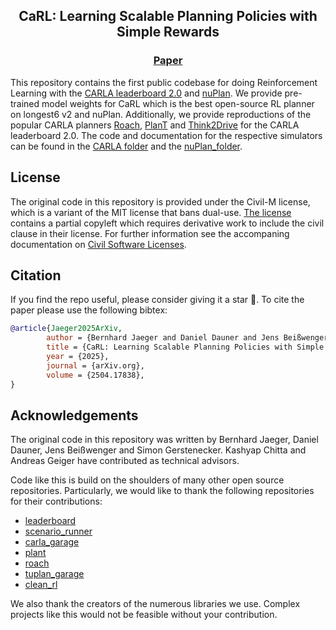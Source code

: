 <h2 align="center">
<b> CaRL: Learning Scalable Planning Policies with Simple Rewards </b>
</h2>

<h3 align="center">
         <a href="https://arxiv.org/abs/2504.17838"> Paper</a>
</h3>

This repository contains the first public codebase for doing Reinforcement Learning with the [CARLA leaderboard 2.0](https://leaderboard.carla.org/) and [nuPlan](https://www.nuscenes.org/nuplan). We provide pre-trained model weights for CaRL which is the best open-source RL planner on longest6 v2 and nuPlan. Additionally, we provide reproductions of the popular CARLA planners [Roach](https://arxiv.org/abs/2108.08265), [PlanT](https://arxiv.org/abs/2210.14222) and [Think2Drive](https://arxiv.org/abs/2402.16720) for the CARLA leaderboard 2.0.
The code and documentation for the respective simulators can be found in the [CARLA folder](CARLA) and the [nuPlan_folder](nuPlan).

## License

The original code in this repository is provided under the Civil-M license, which is a variant of the MIT license that bans dual-use. [The license](LICENSE) contains a partial copyleft which requires derivative work to include the civil clause in their license. For further information see the accompaning documentation on [Civil Software Licenses](docs/Jaeger2025LicenseWhitepaper.pdf).

## Citation
If you find the repo useful, please consider giving it a star &#127775;.
To cite the paper please use the following bibtex:
```BibTeX
@article{Jaeger2025ArXiv, 
        author = {Bernhard Jaeger and Daniel Dauner and Jens Beißwenger and Simon Gerstenecker and Kashyap Chitta and Andreas Geiger}, 
        title = {CaRL: Learning Scalable Planning Policies with Simple Rewards}, 
        year = {2025}, 
        journal = {arXiv.org}, 
        volume = {2504.17838}, 
}
```

## Acknowledgements
The original code in this repository was written by Bernhard Jaeger, Daniel Dauner, Jens Beißwenger and Simon Gerstenecker. Kashyap Chitta and Andreas Geiger  have contributed as technical advisors.

Code like this is build on the shoulders of many other open source repositories.
Particularly, we would like to thank the following repositories for their contributions:

* [leaderboard](https://github.com/carla-simulator/leaderboard)
* [scenario_runner](https://github.com/carla-simulator/scenario_runner)
* [carla_garage](https://github.com/autonomousvision/carla_garage)
* [plant](https://github.com/autonomousvision/plant)
* [roach](https://github.com/zhejz/carla-roach/)
* [tuplan_garage](https://github.com/autonomousvision/tuplan_garage)
* [clean_rl](https://github.com/vwxyzjn/cleanrl/tree/master)

We also thank the creators of the numerous libraries we use. Complex projects like this would not be feasible without your contribution.
